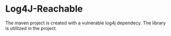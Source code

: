 # Log4J-Reachable
The maven project is created with a vulnerable log4j dependecy. The library is utilitzed in the project.
